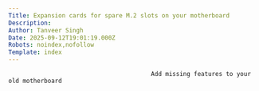 ```yaml
---
Title: Expansion cards for spare M.2 slots on your motherboard
Description: 
Author: Tanveer Singh
Date: 2025-09-12T19:01:19.000Z
Robots: noindex,nofollow
Template: index
---
```


                                            Add missing features to your old motherboard
                                        